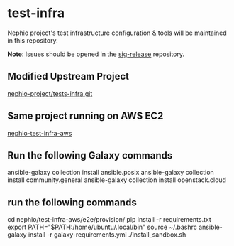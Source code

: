 # test-infra
Nephio project's test infrastructure configuration &amp; tools will be maintained in this repository.

**Note**: Issues should be opened in the [sig-release](https://github.com/nephio-project/sig-release)
repository.

## Modified Upstream Project
[nephio-project/tests-infra.git](https://github.com/nephio-project/test-infra.git)

## Same project running on AWS EC2
[nephio-test-infra-aws](https://github.com/SSU-DCN/nephio-test-infra-aws.git)

## Run the following Galaxy commands
ansible-galaxy collection install ansible.posix
ansible-galaxy collection install community.general
ansible-galaxy collection install openstack.cloud

## run the following commands
cd nephio/test-infra-aws/e2e/provision/
pip install -r requirements.txt
export PATH="$PATH:/home/ubuntu/.local/bin"
source ~/.bashrc
ansible-galaxy install -r galaxy-requirements.yml
./install_sandbox.sh
